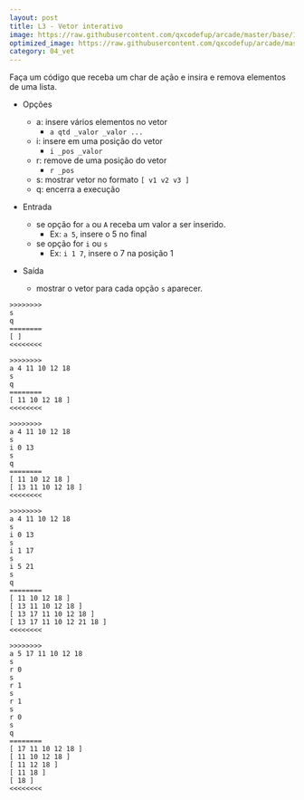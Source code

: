 ```yaml
---
layout: post
title: L3 - Vetor interativo
image: https://raw.githubusercontent.com/qxcodefup/arcade/master/base/185/__capa.jpg
optimized_image: https://raw.githubusercontent.com/qxcodefup/arcade/master/base/.thumb/185/Readme.jpg
category: 04_vet
---
```

<!-- DON'T EDIT THIS FILE, GENERATED BY SCRIPT -->
<!-- DON'T EDIT THIS FILE, GENERATED BY SCRIPT -->
<!-- DON'T EDIT THIS FILE, GENERATED BY SCRIPT -->
<!-- DON'T EDIT THIS FILE, GENERATED BY SCRIPT -->
<!-- DON'T EDIT THIS FILE, GENERATED BY SCRIPT -->


Faça um código que receba um char de ação e insira e remova elementos de uma lista.

- Opções
    - a: insere vários elementos no vetor
        - `a qtd _valor _valor ...`
    - i: insere em uma posição do vetor
        - `i _pos _valor`
    - r: remove de uma posição do vetor
        - `r _pos`
    - s: mostrar vetor no formato `[ v1 v2 v3 ]`
    - q: encerra a execução

- Entrada
    - se opção for `a` ou `A` receba um valor a ser inserido.
        - Ex: `a 5`, insere o 5 no final
    - se opção for `i` ou `s` 
        - Ex: `i 1 7`, insere o 7 na posição 1
- Saída
    - mostrar o vetor para cada opção `s` aparecer.

```
>>>>>>>>
s
q
========
[ ]
<<<<<<<<

>>>>>>>>
a 4 11 10 12 18
s
q
========
[ 11 10 12 18 ]
<<<<<<<<

>>>>>>>>
a 4 11 10 12 18
s
i 0 13
s
q
========
[ 11 10 12 18 ]
[ 13 11 10 12 18 ]
<<<<<<<<

>>>>>>>>
a 4 11 10 12 18
s
i 0 13
s
i 1 17
s
i 5 21
s
q
========
[ 11 10 12 18 ]
[ 13 11 10 12 18 ]
[ 13 17 11 10 12 18 ]
[ 13 17 11 10 12 21 18 ]
<<<<<<<<

>>>>>>>>
a 5 17 11 10 12 18
s
r 0
s
r 1
s
r 1
s
r 0
s
q
========
[ 17 11 10 12 18 ]
[ 11 10 12 18 ]
[ 11 12 18 ]
[ 11 18 ]
[ 18 ]
<<<<<<<<

```
